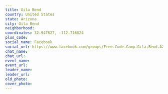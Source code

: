 ```yaml
---
title: Gila Bend
country: United States
state: Arizona
city: Gila Bend
neighborhood: 
coordinates: 32.947827, -112.716824
plus_code:
social_name: Facebook
social_url: https://www.facebook.com/groups/Free.Code.Camp.Gila.Bend.AZ
chat_name:
chat_url:
event_name:
event_url:
leader_name:
leader_url:
old_photo: 
cover_photo:
---
```

